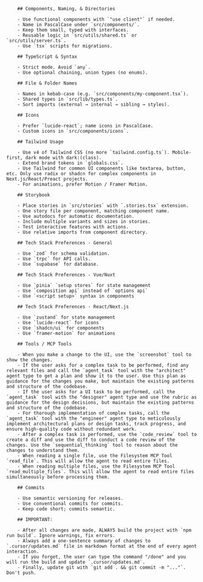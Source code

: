         ## Components, Naming, & Directories

        - Use functional components with `"use client"` if needed.
        - Name in PascalCase under `src/components/`.
        - Keep them small, typed with interfaces.
        - Reusable logic in `src/utils/shared.ts` or `src/utils/server.ts`.
        - Use `tsx` scripts for migrations.

        ## TypeScript & Syntax

        - Strict mode. Avoid `any`.
        - Use optional chaining, union types (no enums).

        ## File & Folder Names

        - Names in kebab-case (e.g. `src/components/my-component.tsx`).
        - Shared types in `src/lib/types.ts`.
        - Sort imports (external → internal → sibling → styles).

        ## Icons

        - Prefer `lucide-react`; name icons in PascalCase.
        - Custom icons in `src/components/icons`.

        ## Tailwind Usage

        - Use v4 of Tailwind CSS (no more `tailwind.config.ts`). Mobile-first, dark mode with dark:(class). 
        - Extend brand tokens in `globals.css`.
        - Use Tailwind for common UI components like textarea, button, etc. Only use radix or shadcn for complex components in Next.js/React/Preact projects.
        - For animations, prefer Motion / Framer Motion.

        ## Storybook

        - Place stories in `src/stories` with `.stories.tsx` extension.
        - One story file per component, matching component name.
        - Use autodocs for automatic documentation.
        - Include multiple variants and sizes in stories.
        - Test interactive features with actions.
        - Use relative imports from component directory.

        ## Tech Stack Preferences - General

        - Use `zod` for schema validation.
        - Use `trpc` for API calls.
        - Use `supabase` for database.

        ## Tech Stack Preferences - Vue/Nuxt

        - Use `pinia` `setup stores` for state management 
        - Use `composition api` instead of `options api`
        - Use `<script setup>` syntax in components

        ## Tech Stack Preferences - React/Next.js

        - Use `zustand` for state management
        - Use `lucide-react` for icons
        - Use `shadcn/ui` for components
        - Use `framer-motion` for animations

        ## Tools / MCP Tools

        - When you make a change to the UI, use the `screenshot` tool to show the changes.
        - If the user asks for a complex task to be performed, find any relevant files and call the `agent_task` tool with the "architect" agent type to get a plan and show it to the user. Use this plan as guidance for the changes you make, but maintain the existing patterns and structure of the codebase.
        - If the user asks for a UI task to be performed, call the `agent_task` tool with the "designer" agent type and use the rubric as guidance for the design decisions, but maintain the existing patterns and structure of the codebase.
        - For thorough implementation of complex tasks, call the `agent_task` tool with the "engineer" agent type to meticulously implement architectural plans or design tasks, track progress, and ensure high-quality code without redundant work.
        - After a complex task is performed, use the `code_review` tool to create a diff and use the diff to conduct a code review of the changes. Use the `sequential_thinking` tool to reason about the changes to understand them.
        - When reading a single file, use the Filesystem MCP Tool `read_file`. This will allow the agent to read entire files.
        - When reading multiple files, use the Filesystem MCP Tool `read_multiple_files`. This will allow the agent to read entire files simultaneously before processing them.

        ## Commits

        - Use semantic versioning for releases.
        - Use conventional commits for commits.
        - Keep code short; commits semantic.

        ## IMPORTANT:

        - After all changes are made, ALWAYS build the project with `npm run build`. Ignore warnings, fix errors.
        - Always add a one-sentence summary of changes to `.cursor/updates.md` file in markdown format at the end of every agent interaction. 
        - If you forget, the user can type the command "/done" and you will run the build and update `.cursor/updates.md`.
        - Finally, update git with `git add . && git commit -m "..."`. Don't push.